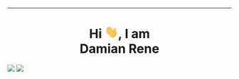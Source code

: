 
<hr>
<h1 align="center">Hi <img src="https://raw.githubusercontent.com/ABSphreak/ABSphreak/master/gifs/Hi.gif" width="30px">, I am <br>Damian Rene </h1>

<img height="180em" src="https://github-readme-stats.vercel.app/api?username=DCRepublic&show_icons=true&hide_border=true&&count_private=true&include_all_commits=true&theme=dark" />

<img  src="https://github-readme-stats.vercel.app/api/top-langs/?username=DCRepublic&layout=compact&show_icons=true&hide_border=true&&count_private=true&include_all_commits=true&theme=dark" />



<!--
**DCRepublic/DCRepublic** is a ✨ _special_ ✨ repository because its `README.md` (this file) appears on your GitHub profile.

Here are some ideas to get you started:

- 🔭 I’m currently working on ...
- 🌱 I’m currently learning ...
- 👯 I’m looking to collaborate on ...
- 🤔 I’m looking for help with ...
- 💬 Ask me about ...
- 📫 How to reach me: ...
- 😄 Pronouns: ...
- ⚡ Fun fact: ...
-->
